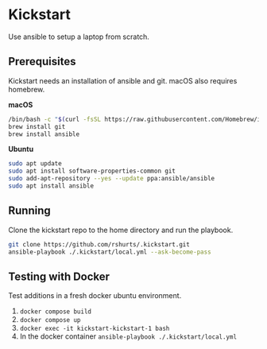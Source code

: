 # Kickstart

Use ansible to setup a laptop from scratch.

## Prerequisites

Kickstart needs an installation of ansible and git. macOS also requires homebrew.

**macOS**

```bash
/bin/bash -c "$(curl -fsSL https://raw.githubusercontent.com/Homebrew/install/HEAD/install.sh)"
brew install git
brew install ansible
```

**Ubuntu**

```bash
sudo apt update
sudo apt install software-properties-common git
sudo add-apt-repository --yes --update ppa:ansible/ansible
sudo apt install ansible
```

## Running

Clone the kickstart repo to the home directory and run the playbook.

```bash
git clone https://github.com/rshurts/.kickstart.git
ansible-playbook ./.kickstart/local.yml --ask-become-pass
```

## Testing with Docker

Test additions in a fresh docker ubuntu environment.

1. `docker compose build`
1. `docker compose up`
1. `docker exec -it kickstart-kickstart-1 bash`
1. In the docker container `ansible-playbook ./.kickstart/local.yml`
